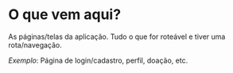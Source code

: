 # O que vem aqui?

As páginas/telas da aplicação. Tudo o que for roteável e tiver uma rota/navegação.

_Exemplo_: Página de login/cadastro, perfil, doação, etc.

